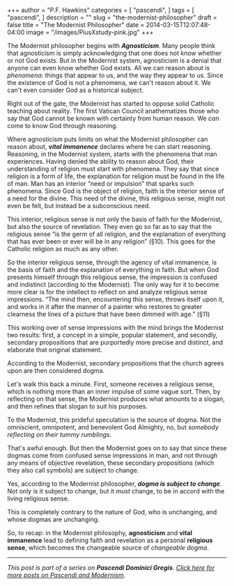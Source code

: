 +++
author = "P.F. Hawkins"
categories = [
  "pascendi",
]
tags = [
  "pascendi",
]
description = ""
slug = "the-modernist-philosopher"
draft = false
title = "The Modernist Philosopher"
date = 2014-03-15T12:07:48-04:00
image = "/images/PiusXstudy-pink.jpg"
+++

The Modernist philosopher begins with ***Agnosticism***. Many people think that agnosticism is simply acknowledging that one does not know whether or not God exists. But in the Modernist system, agnosticism is a denial that anyone can even know whether God exists. All we can reason about is *phenomena*: things that appear to us, and the way they appear to us. Since the existence of God is not a phenomena, we can't reason about it. We can't even consider God as a historical subject.

Right out of the gate, the Modernist has started to oppose solid Catholic teaching about reality. The first Vatican Council anathematizes those who say that God cannot be known with certainty from human reason. We *can* come to know God through reasoning.

Where agnosticism puts limits on what the Modernist philosopher can reason about, ***vital immanence*** declares where he can start reasoning. Reasoning, in the Modernist system, starts with the phenomena that man experiences. Having denied the ability to reason about God, their understanding of religion must start with phenomena. They say that since religion is a form of life, the explanation for religion must be found in the life of man. Man has an interior “need or impulsion” that sparks such phenomena. Since God is the object of religion, faith is the interior sense of a need for the divine. This need of the divine, this religious sense, might not even be felt, but instead be a subconscious need.

This interior, religious sense is not only the basis of faith for the Modernist, but also the source of revelation. They even go so far as to say that the religious sense “is the germ of all religion, and the explanation of everything that has ever been or ever will be in any religion” (§10). This goes for the Catholic religion as much as any other.

So the interior religious sense, through the agency of vital immanence, is the basis of faith and the explanation of everything in faith. But when God presents himself through this religious sense, the impression is confused and indistinct (according to the Modernist). The only way for it to become more clear is for the intellect to reflect on and analyze religious sense impressions. “The mind then, encountering this sense, throws itself upon it, and works in it after the manner of a painter who restores to greater clearness the lines of a picture that have been dimmed with age.” (§11)

This working over of sense impressions with the mind brings the Modernist two results: first, a concept in a simple, popular statement, and secondly, secondary propositions that are purportedly more precise and distinct, and elaborate that original statement.

According to the Modernist, secondary propositions that the church agrees upon are then considered dogma.

Let's walk this back a minute. First, someone receives a religious sense, which is nothing more than an inner impulse of some vague sort. Then, by reflecting on that sense, the Modernist produces what amounts to a slogan, and then refines that slogan to suit his purposes. 

To the Modernist, this prideful speculation is the source of dogma. Not the omniscient, omnipotent, and benevolent God Almighty, no, but *somebody reflecting on their tummy rumblings*.

That's awful enough. But then the Modernist goes on to say that since these dogmas come from confused sense impressions in man, and not through any means of objective revelation, these secondary propositions (which they also call symbols) are subject to change. 

Yes, according to the Modernist philosopher, ***dogma is subject to change***. Not only is it subject to change, but it *must* change, to be in accord with the living religious sense.

This is completely contrary to the nature of God, who is unchanging, and whose dogmas are unchanging.

So, to recap: in the Modernist philosophy, **agnosticism** and **vital immanence** lead to defining faith and revelation as a personal **religious sense**, which becomes the changeable source of *changeable dogma*.

*** 

*This post is part of a series on **Pascendi Dominici Gregis**. [Click here for more posts on Pascendi and Modernism](http://theoldevangelization.com/pascendi-series/).*
